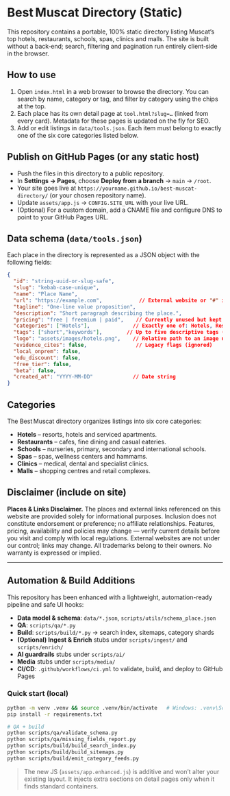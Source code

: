 # Best Muscat Directory (Static)

This repository contains a portable, 100% static directory listing Muscat’s top hotels, restaurants, schools, spas, clinics and malls. The site is built without a back‑end; search, filtering and pagination run entirely client‑side in the browser.

## How to use

1. Open `index.html` in a web browser to browse the directory. You can search by name, category or tag, and filter by category using the chips at the top.
2. Each place has its own detail page at `tool.html?slug=…` (linked from every card). Metadata for these pages is updated on the fly for SEO.
3. Add or edit listings in `data/tools.json`. Each item must belong to exactly one of the six core categories listed below.

## Publish on GitHub Pages (or any static host)

* Push the files in this directory to a public repository.
* In **Settings → Pages**, choose **Deploy from a branch** → `main` → `/root`.
* Your site goes live at `https://yourname.github.io/best-muscat-directory/` (or your chosen repository name).
* Update `assets/app.js` → `CONFIG.SITE_URL` with your live URL.
* (Optional) For a custom domain, add a CNAME file and configure DNS to point to your GitHub Pages URL.

## Data schema (`data/tools.json`)

Each place in the directory is represented as a JSON object with the following fields:

```json
{
  "id": "string-uuid-or-slug-safe",
  "slug": "kebab-case-unique",
  "name": "Place Name",
  "url": "https://example.com",            // External website or "#" if none
  "tagline": "One-line value proposition",
  "description": "Short paragraph describing the place.",
  "pricing": "free | freemium | paid",    // Currently unused but kept for compatibility
  "categories": ["Hotels"],              // Exactly one of: Hotels, Restaurants, Schools, Spas, Clinics, Malls
  "tags": ["short","keywords"],        // Up to five descriptive tags (e.g. ratings or features)
  "logo": "assets/images/hotels.png",    // Relative path to an image used on the card
  "evidence_cites": false,                // Legacy flags (ignored)
  "local_onprem": false,
  "edu_discount": false,
  "free_tier": false,
  "beta": false,
  "created_at": "YYYY-MM-DD"             // Date string
}
```

## Categories

The Best Muscat directory organizes listings into six core categories:

* **Hotels** – resorts, hotels and serviced apartments.
* **Restaurants** – cafes, fine dining and casual eateries.
* **Schools** – nurseries, primary, secondary and international schools.
* **Spas** – spas, wellness centers and hammams.
* **Clinics** – medical, dental and specialist clinics.
* **Malls** – shopping centres and retail complexes.

## Disclaimer (include on site)

**Places & Links Disclaimer.** The places and external links referenced on this website are provided solely for informational purposes. Inclusion does not constitute endorsement or preference; no affiliate relationships. Features, pricing, availability and policies may change — verify current details before you visit and comply with local regulations. External websites are not under our control; links may change. All trademarks belong to their owners. No warranty is expressed or implied.

---

## Automation & Build Additions

This repository has been enhanced with a lightweight, automation-ready pipeline and safe UI hooks:

- **Data model & schema**: `data/*.json`, `scripts/utils/schema_place.json`
- **QA**: `scripts/qa/*.py`
- **Build**: `scripts/build/*.py` → search index, sitemaps, category shards
- **(Optional) Ingest & Enrich** stubs under `scripts/ingest/` and `scripts/enrich/`
- **AI guardrails** stubs under `scripts/ai/`
- **Media** stubs under `scripts/media/`
- **CI/CD**: `.github/workflows/ci.yml` to validate, build, and deploy to GitHub Pages

### Quick start (local)

```bash
python -m venv .venv && source .venv/bin/activate   # Windows: .venv\Scripts\activate
pip install -r requirements.txt

# QA + build
python scripts/qa/validate_schema.py
python scripts/qa/missing_fields_report.py
python scripts/build/build_search_index.py
python scripts/build/build_sitemaps.py
python scripts/build/emit_category_feeds.py
```

> The new JS (`assets/app.enhanced.js`) is additive and won’t alter your existing layout. It injects extra sections on detail pages only when it finds standard containers.
